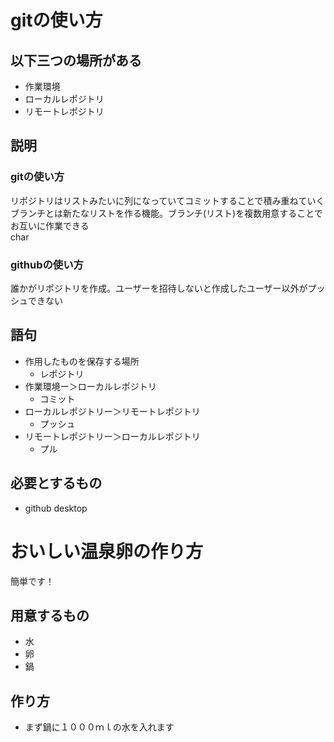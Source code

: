 # gitの使い方
## 以下三つの場所がある
- 作業環境
- ローカルレポジトリ
- リモートレポジトリ
## 説明
### gitの使い方
リポジトリはリストみたいに列になっていてコミットすることで積み重ねていく<br>ブランチとは新たなリストを作る機能。ブランチ(リスト)を複数用意することでお互いに作業できる<br>char
### githubの使い方
誰かがリポジトリを作成。ユーザーを招待しないと作成したユーザー以外がプッシュできない
## 語句
- 作用したものを保存する場所
  - レポジトリ
- 作業環境ー＞ローカルレポジトリ
  - コミット
- ローカルレポジトリー＞リモートレポジトリ
  - プッシュ
- リモートレポジトリー＞ローカルレポジトリ
  - プル
## 必要とするもの
- github desktop
# おいしい温泉卵の作り方
簡単です！
## 用意するもの
- 水
- 卵
- 鍋
## 作り方
- まず鍋に１０００ｍｌの水を入れます
